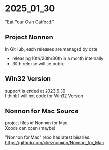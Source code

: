 # 2025_01_30
"Eat Your Own Catfood."

## Project Nonnon

In GitHub, each releases are managed by date

+ releasing 10th/20th/30th in a month internally
+ 30th release will be public

## Win32 Version

support is ended at 2023.9.30<br>
I think I will not code for Win32 Version<br>

## Nonnon for Mac Source

project files of Nonnon for Mac<br>
Xcode can open (maybe)<br>

"Nonnon for Mac" repo has latest binaries.<br>
https://github.com/cheznonnon/Nonnon_for_Mac

